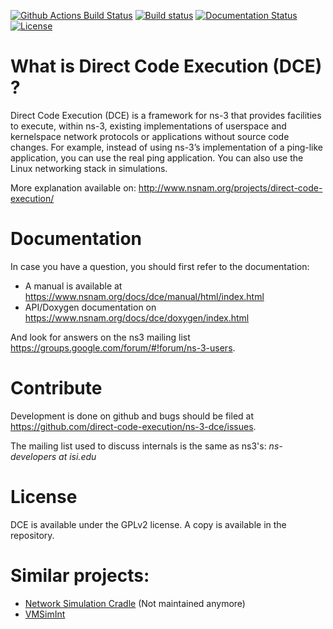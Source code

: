 [![Github Actions Build Status](https://github.com/ParthPratim/ns-3-dce/workflows/DCE%20Build/badge.svg)](https://github.com/ParthPratim/ns-3-dce/actions)
[![Build status](https://circleci.com/gh/direct-code-execution/ns-3-dce.svg?style=shield&circle-token=a9cf0c7e5e7a1d1a7ff2e2e5b341706fba3ccfb2)](https://circleci.com/gh/direct-code-execution/ns-3-dce)
[![Documentation Status](https://readthedocs.org/projects/ns-3-dce/badge/?version=latest)](http://ns-3-dce.readthedocs.io/en/latest/?badge=latest)
[![License](https://img.shields.io/badge/license-GPL-brightgreen.svg)](https://www.gnu.org/licenses/old-licenses/gpl-2.0.en.html)

What is Direct Code Execution (DCE) ?
===

Direct Code Execution (DCE) is a framework for ns-3 that provides facilities to execute, within ns-3, existing implementations of userspace and kernelspace network protocols or applications without source code changes. For example, instead of using ns-3’s implementation of a ping-like application, you can use the real ping application. You can also use the Linux networking stack in simulations.


More explanation available on:
http://www.nsnam.org/projects/direct-code-execution/

Documentation
===

In case you have a question, you should first refer to the documentation:

* A manual is available at https://www.nsnam.org/docs/dce/manual/html/index.html
* API/Doxygen documentation on https://www.nsnam.org/docs/dce/doxygen/index.html

And look for answers on the ns3 mailing list https://groups.google.com/forum/#!forum/ns-3-users.

Contribute
===
Development is done on github and bugs should be filed at https://github.com/direct-code-execution/ns-3-dce/issues.

The mailing list used to discuss internals is the same as ns3's: *ns-developers at isi.edu*


License
===
DCE is available under the GPLv2 license. A copy is available in the repository.


# Similar projects:

- [Network Simulation Cradle](https://www.nsnam.org/wiki/Network_Simulation_Cradle_Integration) (Not maintained anymore)
- [VMSimInt](http://eudl.eu/doi/10.4108/icst.simutools.2014.254623)

